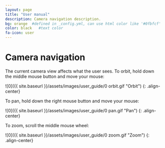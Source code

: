 ```yaml
---
layout: page
title: "User manual"
description: Camera navigation description.
bg: orange  #defined in _config.yml, can use html color like '#0fbfcf'
color: black   #text color
fa-icon: user
---
```


# Camera navigation

The current camera view affects what the user sees. To orbit, hold down the middle mouse button and move your mouse:

![0]({{ site.baseurl }}/assets/images/user_guide/0 orbit.gif "Orbit")
{: .align-center}

To pan, hold down the right mouse button and move your mouse:

![0]({{ site.baseurl }}/assets/images/user_guide/0 pan.gif "Pan")
{: .align-center}

To zoom, scroll the middle mouse wheel:

![0]({{ site.baseurl }}/assets/images/user_guide/0 zoom.gif "Zoom")
{: .align-center}